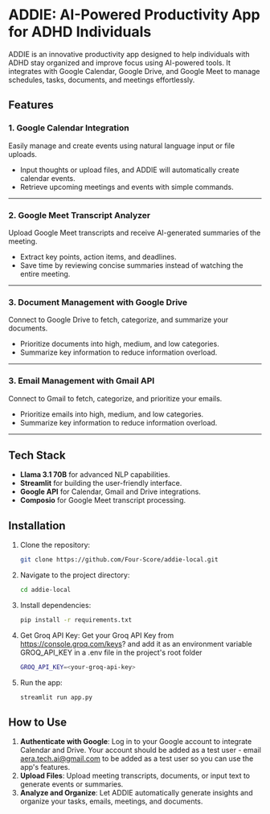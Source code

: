 # **ADDIE: AI-Powered Productivity App for ADHD Individuals**

ADDIE is an innovative productivity app designed to help individuals with ADHD stay organized and improve focus using AI-powered tools. It integrates with Google Calendar, Google Drive, and Google Meet to manage schedules, tasks, documents, and meetings effortlessly.

## **Features**

### 1. **Google Calendar Integration**
Easily manage and create events using natural language input or file uploads.

- Input thoughts or upload files, and ADDIE will automatically create calendar events.
- Retrieve upcoming meetings and events with simple commands.

---

### 2. **Google Meet Transcript Analyzer**
Upload Google Meet transcripts and receive AI-generated summaries of the meeting.

- Extract key points, action items, and deadlines.
- Save time by reviewing concise summaries instead of watching the entire meeting.

---

### 3. **Document Management with Google Drive**
Connect to Google Drive to fetch, categorize, and summarize your documents.

- Prioritize documents into high, medium, and low categories.
- Summarize key information to reduce information overload.

---

### 3. **Email Management with Gmail API**
Connect to Gmail to fetch, categorize, and prioritize your emails.

- Prioritize emails into high, medium, and low categories.
- Summarize key information to reduce information overload.

---

## **Tech Stack**
- **Llama 3.1 70B** for advanced NLP capabilities.
- **Streamlit** for building the user-friendly interface.
- **Google API** for Calendar, Gmail and Drive integrations.
- **Composio** for Google Meet transcript processing.

## **Installation**

1. Clone the repository:
   ```bash
   git clone https://github.com/Four-Score/addie-local.git
   ```
2. Navigate to the project directory:
   ```bash
   cd addie-local
   ```
3. Install dependencies:
   ```bash
   pip install -r requirements.txt
   ```
4. Get Groq API Key:
   Get your Groq API Key from https://console.groq.com/keys? and add it as an environment variable GROQ_API_KEY in a .env file in the project's root folder
   ```bash
   GROQ_API_KEY=<your-groq-api-key>
   ```
5. Run the app:
   ```bash
   streamlit run app.py
   ```

## **How to Use**

1. **Authenticate with Google**: Log in to your Google account to integrate Calendar and Drive. Your account should be added as a test user - email aera.tech.ai@gmail.com to be added as a test user so you can use the app's features.
2. **Upload Files**: Upload meeting transcripts, documents, or input text to generate events or summaries.
3. **Analyze and Organize**: Let ADDIE automatically generate insights and organize your tasks, emails, meetings, and documents.
